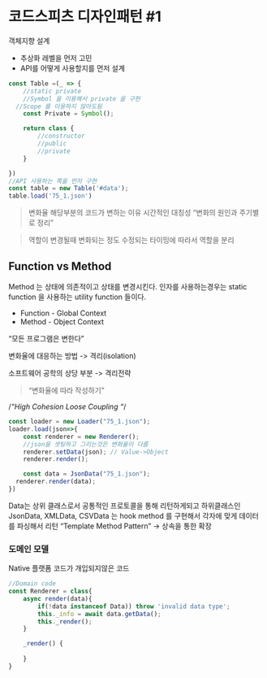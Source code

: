 # 코드스피츠 디자인패턴 #1

객체지향 설계
* 추상화 레벨을 먼저 고민
* API를 어떻게 사용할지를 먼저 설계

```javascript
const Table =(_ => {
	//static private
	//Symbol 을 이용해서 private 을 구현 
  //Scope 를 이용하지 않아도됨
	const Private = Symbol();

	return class {
		//constructor
		//public
		//private
	}

})
//API 사용하는 쪽을 먼저 구현 
const table = new Table('#data');
table.load('75_1.json')

```

> 변화율
> 해당부분의 코드가 변하는 이유 
> 시간적인 대칭성 
> “변화의 원인과 주기별로 정리”

> 역할이 변경될때 변화되는 정도 
> 수정되는 타이밍에 따라서 역할을 분리 

##  Function vs Method 
Method 는 상태에 의존적이고 상태를 변경시킨다. 
인자를 사용하는경우는 static function 을 사용하는 utility function 들이다. 
* Function - Global Context
* Method - Object Context 

“모든 프로그램은 변한다”

변화율에 대응하는 방법 -> 격리(isolation)

소프트웨어 공학의 상당 부분 -> 격리전략 
> “변화율에 따라 작성하기”

/*“High Cohesion Loose Coupling “*/

```javascript
const loader = new Loader("75_1.json");
loader.load(json=>{
	const renderer = new Renderer();
	//json을 셋팅하고 그리는것은 변화율이 다름 
	renderer.setData(json); // Value->Object
	renderer.render();

	const data = JsonData("75_1.json");
  renderer.render(data);
})
```

Data는 상위 클래스로서 공통적인 프로토콜을 통해 리턴하게되고 
하위클래스인  JsonData, XMLData, CSVData 는 hook method 를 구현해서 각자에 맞게 데이터를 파싱해서 리턴 
“Template Method Pattern”
-> 상속을 통한 확장 

### 도메인 모델 
Native 플랫폼 코드가 개입되지않은 코드 

```javascript
//Domain code
const Renderer = class{
	async render(data){
		if(!data instanceof Data)) throw 'invalid data type';
		this._info = await data.getData();
		this._render();
	}

	_render() {
		
	}
}

```


